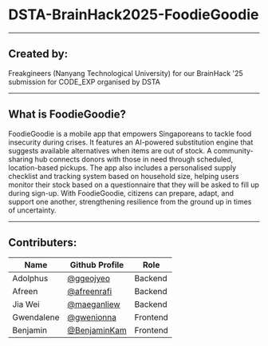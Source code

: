 # **DSTA-BrainHack2025-FoodieGoodie** 

---

## **Created by:**
Freakgineers (Nanyang Technological University) for our BrainHack '25 submission for CODE_EXP organised by DSTA 

---

## **What is FoodieGoodie?**
FoodieGoodie is a mobile app that empowers Singaporeans to tackle food insecurity during crises. It features an AI-powered substitution engine that suggests available alternatives when items are out of stock. A community-sharing hub connects donors with those in need through scheduled, location-based pickups. The app also includes a personalised supply checklist and tracking system based on household size, helping users monitor their stock based on a questionnaire that they will be asked to fill up during sign-up. With FoodieGoodie, citizens can prepare, adapt, and support one another, strengthening resilience from the ground up in times of uncertainty.

--- 

## **Contributers:**
| **Name**              | **Github Profile**                            | **Role**          |
|-----------------------|-----------------------------------------------|-------------------|
|   Adolphus            |[@ggeojyeo](https://github.com/ggeojyeo)       |   Backend         |
|   Afreen              |[@afreenrafi](https://github.com/afreenrafi)   |   Backend         |
|   Jia Wei             |[@maeganliew](https://github.com/maeganliew)   |   Backend         |
|   Gwendalene          |[@gwenionna](https://github.com/gwenionna)     |   Frontend        |
|   Benjamin            |[@BenjaminKam](https://github.com/BenjaminKam) |   Frontend        |
